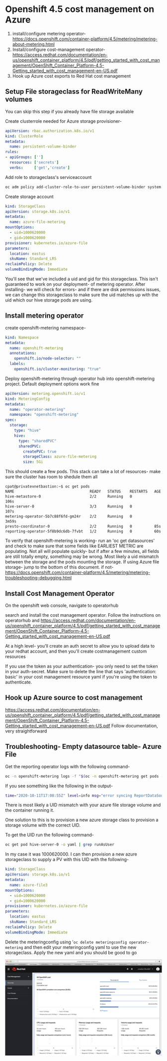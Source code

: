 # Openshift 4.5 cost management on Azure

1. install/configure metering operator- https://docs.openshift.com/container-platform/4.5/metering/metering-about-metering.html
2. Install/configure cost-management operator- https://access.redhat.com/documentation/en-us/openshift_container_platform/4.5/pdf/getting_started_with_cost_management/OpenShift_Container_Platform-4.5-Getting_started_with_cost_management-en-US.pdf
3. Hook up Azure cost exports to Red Hat cost management
   

## Setup File storageclass for ReadWriteMany volumes

You can skip this step if you already have file storage available

Create clusterrole needed for Azure storage provisioner-

```yaml
apiVersion: rbac.authorization.k8s.io/v1
kind: ClusterRole
metadata:
  name: persistent-volume-binder
rules:
- apiGroups: ['']
  resources: ['secrets']
  verbs:     ['get','create']
```

Add role to storageclass's serviceaccount

```bash
oc adm policy add-cluster-role-to-user persistent-volume-binder system:serviceaccount:kube-system:persistent-volume-binder
```

Create storage account

```yaml
kind: StorageClass
apiVersion: storage.k8s.io/v1
metadata:
  name: azure-file-metering
mountOptions:
  - uid=1000620000
  - gid=1000620000
provisioner: kubernetes.io/azure-file
parameters:
  location: eastus
  skuName: Standard_LRS
reclaimPolicy: Delete
volumeBindingMode: Immediate

```

You'll see that we've included a uid and gid for this storageclass. This isn't guaranteed to work on your deployment- of metering operator. After installing- we will check for errors- and if there are disk permissions issues, we can change this storageclass to make sure the uid matches up with the uid which our hive storage pods are using.
## Install metering operator

create openshift-metering namespace-

```yaml
kind: Namespace
metadata:
  name: openshift-metering
  annotations:
    openshift.io/node-selector: ""
  labels:
    openshift.io/cluster-monitoring: "true"
```


Deploy openshift-metering through operator hub into openshift-metering project. Default deployment options work fine

```yaml
apiVersion: metering.openshift.io/v1
kind: MeteringConfig
metadata:
  name: "operator-metering"
  namespace: "openshift-metering"
spec:
  storage:
    type: "hive"
    hive:
      type: "sharedPVC"
      sharedPVC:
        createPVC: true
        storageClass: azure-file-metering
        size: 5Gi
```

This should create a few pods. This stack can take a lot of resources- make sure the cluster has room to shedule them all

```
cpat@privatevnetbastion:~$ oc get pods
NAME                                  READY   STATUS    RESTARTS   AGE
hive-metastore-0                      2/2     Running   0          106s
hive-server-0                         3/3     Running   0          107s
metering-operator-5b7c88f6fd-gm24r    2/2     Running   0          3m59s
presto-coordinator-0                  2/2     Running   0          85s
reporting-operator-5f8b9dc6db-7fvbt   1/2     Running   0          60s
```

To verify that openshift-metering is working- run an 'oc get datasources' and check to make sure that some fields like EARLIEST METRIC are populating. Not all will populate quickly- but if after a few minutes, all fields are still totally empty, something may be wrong. Most likely a uid mismatch between the storage and the pods mounting the storage. If using Azure file storage- jump to the bottom of this document. if not- https://docs.openshift.com/container-platform/4.5/metering/metering-troubleshooting-debugging.html

## Install Cost Management Operator

On the openshift web console, navigate to operatorhub

search and install the cost management operator. Follow the instructions on operatorhub and https://access.redhat.com/documentation/en-us/openshift_container_platform/4.5/pdf/getting_started_with_cost_management/OpenShift_Container_Platform-4.5-Getting_started_with_cost_management-en-US.pdf

At a high level- you'll create an auth secret to allow you to upload data to your redhat account, and then you'll create costmanagement custom resources


If you use the token as your authentication- you only need to set the token in your auth-secret. Make sure to delete the line that says 'authentication: basic' in your cost management resource yaml if you're using the token to authenticate.



## Hook up Azure source to cost management

https://access.redhat.com/documentation/en-us/openshift_container_platform/4.5/pdf/getting_started_with_cost_management/OpenShift_Container_Platform-4.5-Getting_started_with_cost_management-en-US.pdf
Follow documentation, very straightforward



## Troubleshooting- Empty datasource table- Azure File

Get the reporting operator logs with the following command-

```bash
oc -n openshift-metering logs -f "$(oc -n openshift-metering get pods -l app=reporting-operator -o name | cut -c 5-)" -c reporting-operator
```

If you see something like the following in the output-

```bash
time="2020-10-11T17:08:55Z" level=info msg="error syncing ReportDataSource \"openshift-metering/pod-request-memory-bytes\", dropping out of the queue" ReportDataSource=openshift-metering/pod-request-memory-bytes app=metering component=reportDataSourceWorker error="ImportFromLastTimestamp errored: failed to store Prometheus metrics into table hive.metering.datasource_openshift_metering_pod_request_memory_bytes for the range 2020-10-11 15:08:00 +0000 UTC to 2020-10-11 15:13:00 +0000 UTC: failed to store metrics into presto: presto SQL error: presto: query failed (200 OK): \"io.prestosql.spi.PrestoException: Failed to rename file:/tmp/presto-reporting-operator/17094141-7980-4678-b604-e6b2f179758e/dt=2020-10-11 to file:/user/hive/warehouse/metering.db/datasource_openshift_metering_pod_request_memory_bytes/dt=2020-10-11\"" logID=yNpUMpayhk

```

There is most likely a UID mismatch with your azure file storage volume and the container running it.

One solution to this is to provision a new azure storage class to provision a storage volume with the correct UID.

To get the UID run the following command-

```bash
oc get pod hive-server-0 -o yaml | grep runAsUser
```

In my case it was 1000620000. I can then provision a new azure storageclass to supply a PV with this UID with the following-

```YAML
kind: StorageClass
apiVersion: storage.k8s.io/v1
metadata:
  name: azure-file3
mountOptions:
  - uid=1000620000
  - gid=1000620000
provisioner: kubernetes.io/azure-file
parameters:
  location: eastus
  skuName: Standard_LRS
reclaimPolicy: Delete
volumeBindingMode: Immediate
```

Delete the meteringconfig using '`oc delete meteringconfig operator-metering` and then edit your meteringconfig yaml to use the new storageclass. Apply the new yaml and you should be good to go



![cost management img](/imgs/cost-mgmt.png)

